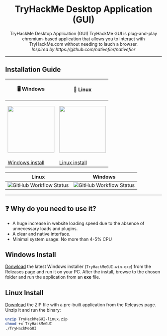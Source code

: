 <h1 align="center">
TryHackMe Desktop Application (GUI)
</h1>
<p align="center">
TryHackMe Desktop Application (GUI)
TryHackMe GUI is plug-and-play chromium-based application that allows you to interact with TryHackMe.com without needing to lauch a browser. <br>
  <i>Inspired by https://github.com/nativefier/nativefier</i>
</p>
<hr>

## Installation Guide

| <p align="center">🖥️ Windows | <p align="center">🐧 Linux |
| --------------------------------------------------------------------- | --------------------------------------------------------------------------------- |
| <p align="center"><img src="https://cdn.svgporn.com/logos/microsoft-windows.svg" width="150" height="150" /></p>    | <p align="center"><img src="https://cdn.svgporn.com/logos/linux-tux.svg" width="150" height="150" /></p>                |
| <a href="https://github.com/Swafox/tryhackme-gui#windows-install"> Windows install                             | <a href="https://github.com/Swafox/tryhackme-gui#linux-install"> Linux install                                              |

| Linux                                                                                                                   | Windows
| ----------------------------------------------------------------------------------------------------------------------- | -------------------------------------------------------------------------------------------------------------------------- |
| ![GitHub Workflow Status](https://img.shields.io/github/workflow/status/ciphey/ciphey/Python%20application?label=Linux) | ![GitHub Workflow Status](https://img.shields.io/github/checks-status/Swafox/tryhackme-gui/1.1?color=green&label=Windows&logo=Windows) | ![GitHub Workflow Status](https://img.shields.io/github/checks-status/Swafox/tryhackme-gui/1.1?color=green&label=Linux&logo=Linux) |
<hr>

## ❓ Why do you need to use it?
- A huge increase in website loading speed due to the absence of unnecessary loads and plugins.
- A clear and native interface.
- Minimal system usage: No more than 4-5% CPU

## Windows Install
<a href="https://github.com/Swafox/tryhackme-gui/releases/download/1.1/TryHackMeGUI-win.exe">Donwload</a> the latest Windows installer (`TryHackMeGUI-win.exe`) from the Releases page and run it on your PC. After the install, browse to the chosen folder and run the application from an **exe** file.

## Linux Install
<a href="https://github.com/Swafox/tryhackme-gui/releases/download/1.1/TryHackMeGUI-linux.zip">Download</a> the ZIP file with a pre-built application from the Releases page.
Unzip it and run the binary:
```bash
unzip TryHackMeGUI-linux.zip
chmod +x TryHackMeGUI
./TryHackMeGUI
```
